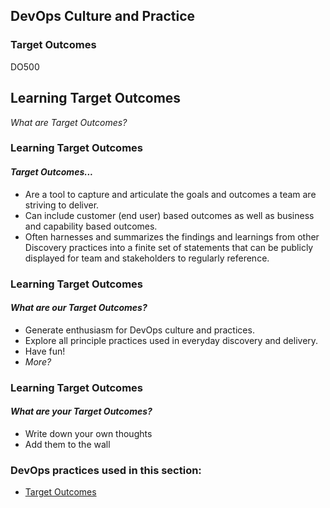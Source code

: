 <!-- .slide: data-background-image="images/RH_NewBrand_Background.png"  -->
## DevOps Culture and Practice <!-- {_class="course-title"} -->
### Target Outcomes <!-- {_class="title-color"} -->
DO500 <!-- {_class="title-color"} -->



<!--.slide: id="target-outcomes" -->
## Learning Target Outcomes
_What are Target Outcomes?_



### Learning Target Outcomes
#### _Target Outcomes..._
- Are a tool to capture and articulate the goals and outcomes a team are striving to deliver.
- Can include customer (end user) based outcomes as well as business and capability based outcomes.
- Often harnesses and summarizes the findings and learnings from other Discovery practices into a finite set of statements that can be publicly displayed for team and stakeholders to regularly reference.



### Learning Target Outcomes
#### _What are **our** Target Outcomes?_
- Generate enthusiasm for DevOps culture and practices.
- Explore all principle practices used in everyday discovery and delivery.
- Have fun!
- _More?_



### Learning Target Outcomes
#### _What are **your** Target Outcomes?_
- Write down your own thoughts
- Add them to the wall



<!-- .slide: data-background-image="images/chef-background.png" class="white-style" -->
### DevOps practices used in this section:
- [Target Outcomes](https://openpracticelibrary.com/practice/target-outcomes/)
